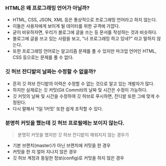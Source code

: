 ### HTML은 왜 프로그래밍 언어가 아닐까?

* HTML, CSS, JSON, XML 등은 통상적으로 프로그래밍 언어라고 하지 않는다.
* 이들은 사용자에게 보이게 될 데이터를 위한 규격에 가깝다.
* 굳이 비유하자면, 우리가 블로그에 글을 쓰는 등 문서를 작성하는 것과 비슷하다.
* 블로그에 글을 쓰고 있는 사람을 보고, "너 프로그래밍 하고 있네?" 라고 말하지 않는다.
* 또한 프로그래밍 언어로는 알고리즘 문제를 풀 수 있지만 마크업 언어인 HTML, CSS 등으로는 문제를 풀 수 없다.

### 깃 허브 잔디밭의 날짜는 수정할 수 없을까?

* 흔히 깃 허브 잔디밭의 이력은 수정할 수 없는 것으로 알고 있는 개발자가 많다.
* 하지만 실제로는 깃 커밋(Git Commit)의 날짜 및 시간은 수정이 가능하다.
* 깃 커밋의 날짜 및 시간을 수정하여 깃 허브로 푸시하면, 잔디밭 또한 그에 맞게 수정된다.
* 다시 말해서 '1일 1커밋' 또한 쉽게 조작할 수 있다.

### 분명히 커밋을 했는데 깃 허브 프로필에는 보이지 않는다.
> 분명히 커밋을 했지만 깃 허브 잔디밭이 채워지지 않는 경우가 

* 기본 브랜치(master)가 아닌 브랜치에 커밋을 한 경우
* 커밋을 한 지 얼마 지나지 않은 경우
* 깃 허브 계정과 동일한 정보(config)로 커밋을 하지 않은 경우
